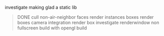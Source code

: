 investigate making glad a static lib
> DONE
cull non-air-neighbor faces
render instances boxes
render boxes
camera integration
render box
investigate renderwindow non fullscreen
build with opengl
build
